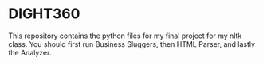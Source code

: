 # DIGHT360
This repository contains the python files for my final project for my nltk class.
You should first run Business Sluggers, then HTML Parser, and lastly the Analyzer.
